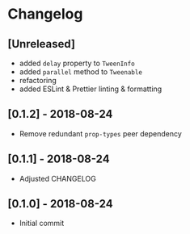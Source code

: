 # Changelog

## [Unreleased]
- added `delay` property to `TweenInfo`
- added `parallel` method to `Tweenable`
- refactoring
- added ESLint & Prettier linting & formatting

## [0.1.2] - 2018-08-24
- Remove redundant `prop-types` peer dependency

## [0.1.1] - 2018-08-24
- Adjusted CHANGELOG

## [0.1.0] - 2018-08-24
- Initial commit
